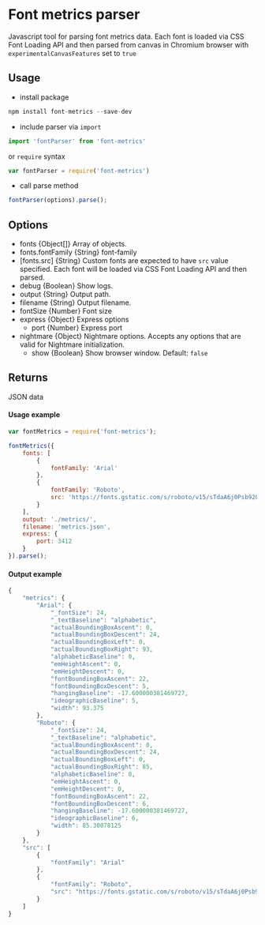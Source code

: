 # Font metrics parser

Javascript tool for parsing font metrics data.
Each font is loaded via CSS Font Loading API and then parsed from canvas in Chromium browser with `experimentalCanvasFeatures` set to `true`

## Usage
- install package
```javascript
npm install font-metrics --save-dev
```
- include parser via `import`
```javascript
import 'fontParser' from 'font-metrics'
```
 or `require` syntax
```javascript
var fontParser = require('font-metrics')
```
- call parse method
```javascript
fontParser(options).parse();
```

## Options
* fonts {Object[]} Array of objects.
* fonts.fontFamily {String} font-family
* [fonts.src] {String} Custom fonts are expected to have `src` value specified. Each font will be loaded via CSS Font Loading API and then parsed.
* debug {Boolean} Show logs.
* output {String} Output path.
* filename {String} Output filename.
* fontSize {Number} Font size
* express {Object} Express options
  * port {Number} Express port
* nightmare {Object} Nightmare options. Accepts any options that are valid for Nightmare initialization.
  * show {Boolean} Show browser window. Default: `false`

## Returns
JSON data

#### Usage example

```javascript
var fontMetrics = require('font-metrics');

fontMetrics({
	fonts: [
		{
			fontFamily: 'Arial'
		},
		{
			fontFamily: 'Roboto',
			src: 'https://fonts.gstatic.com/s/roboto/v15/sTdaA6j0Psb920Vjv-mrzH-_kf6ByYO6CLYdB4HQE-Y.woff2'
		}
	],
	output: './metrics/',
	filename: 'metrics.json',
	express: {
		port: 3412
	}
}).parse();
```

#### Output example
```javascript
{
    "metrics": {
        "Arial": {
            "_fontSize": 24,
            "_textBaseline": "alphabetic",
            "actualBoundingBoxAscent": 0,
            "actualBoundingBoxDescent": 24,
            "actualBoundingBoxLeft": 0,
            "actualBoundingBoxRight": 93,
            "alphabeticBaseline": 0,
            "emHeightAscent": 0,
            "emHeightDescent": 0,
            "fontBoundingBoxAscent": 22,
            "fontBoundingBoxDescent": 5,
            "hangingBaseline": -17.600000381469727,
            "ideographicBaseline": 5,
            "width": 93.375
        },
        "Roboto": {
			"_fontSize": 24,
			"_textBaseline": "alphabetic",
			"actualBoundingBoxAscent": 0,
			"actualBoundingBoxDescent": 24,
			"actualBoundingBoxLeft": 0,
			"actualBoundingBoxRight": 85,
			"alphabeticBaseline": 0,
			"emHeightAscent": 0,
			"emHeightDescent": 0,
			"fontBoundingBoxAscent": 22,
			"fontBoundingBoxDescent": 6,
			"hangingBaseline": -17.600000381469727,
			"ideographicBaseline": 6,
			"width": 85.30078125
		}
    },
    "src": [
        {
            "fontFamily": "Arial"
        },
        {
			"fontFamily": "Roboto",
			"src": "https://fonts.gstatic.com/s/roboto/v15/sTdaA6j0Psb920Vjv-mrzH-_kf6ByYO6CLYdB4HQE-Y.woff2"
		}
    ]
}
```

